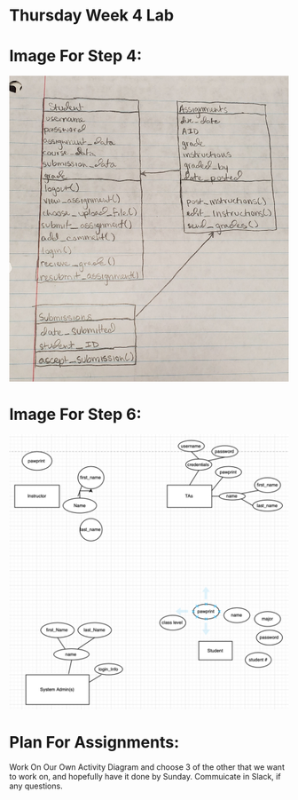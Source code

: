 # Thursday Week 4 Lab

# Image For Step 4:
![Picture](https://github.com/dmandrone/DJMVY7/blob/master/lecture-labs/rw4/Step4Picture.jpg?raw=true)

# Image For Step 6:
![Picture2](https://github.com/dmandrone/DJMVY7/blob/master/lecture-labs/rw4/Step6Picture.png?raw=true)

# Plan For Assignments:
Work On Our Own Activity Diagram and choose 3 of the other that we want to work on, and hopefully have it done by Sunday. Commuicate in Slack, if any questions.